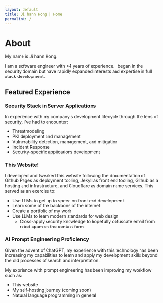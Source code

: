 ```yaml
---
layout: default
title: Ji hann Hong | Home
permalink: /
---
```


# About

My name is Ji hann Hong.

I am a software engineer with >4 years of experience. I began in the security domain but have rapidly expanded interests and expertise in full stack development.

## Featured Experience

### Security Stack in Server Applications

In experience with my company's development lifecycle through the lens of security, I've had to encounter:

  - Threatmodeling
  - PKI deployment and management
  - Vulnerability detection, management, and mitigation
  - Incident Response
  - Security-specific applications development

### This Website!

I developed and tweaked this website following the documentation of Github Pages as deployment tooling, Jekyll as front end tooling,  Github as a hosting and infrastructure, and Cloudflare as domain name services. This served as an exercise to:

  - Use LLMs to get up to speed on front end development
  - Learn some of the backbone of the internet
  - Create a portfolio of my work
  - Use LLMs to learn modern standards for web design
    - Cross-apply security knowledge to hopefully obfuscate email from robot spam on the contact form

### AI Prompt Engineering Proficiency

Given the advent of ChatGPT, my experience with this technology has been increasing my capabilities to learn and apply my development skills beyond the old processes of search and interpretation.

My exprience with prompt engineering has been improving my workflow such as:

  - This website
  - My self-hosting journey (coming soon)
  - Natural language programming in general


